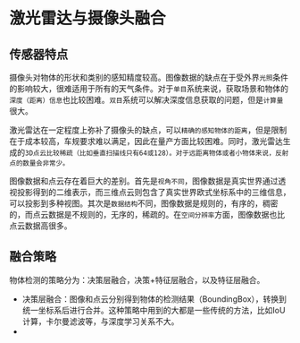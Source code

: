# 激光雷达与摄像头融合

## 传感器特点

摄像头对物体的形状和类别的感知精度较高。图像数据的缺点在于受外界`光照`条件的影响较大，很难适用于所有的天气条件。对于`单目`系统来说，获取场景和物体的`深度（距离）信息`也比较困难。`双目`系统可以解决深度信息获取的问题，但是`计算量`很大。  

激光雷达在一定程度上弥补了摄像头的缺点，可以`精确的感知物体的距离`，但是限制在于成本较高，车规要求难以满足，因此在量产方面比较困难。同时，激光雷达生成的`3D点云比较稀疏（比如垂直扫描线只有64或128）。对于远距离物体或者小物体来说，反射点的数量会非常少。`  

图像数据和点云存在着巨大的差别。首先是`视角不同`，图像数据是真实世界通过透视投影得到的二维表示，而三维点云则包含了真实世界欧式坐标系中的三维信息，可以投影到多种视图。其次是`数据结构`不同，图像数据是规则的，有序的，稠密的，而点云数据是不规则的，无序的，稀疏的。在`空间分辨率`方面，图像数据也比点云数据高很多。

## 融合策略

物体检测的策略分为：决策层融合，决策+特征层融合，以及特征层融合。  

- 决策层融合：图像和点云分别得到物体的检测结果（BoundingBox），转换到统一坐标系后进行合并。这种策略中用到的大都是一些传统的方法，比如IoU计算，卡尔曼滤波等，与深度学习关系不大。
-  